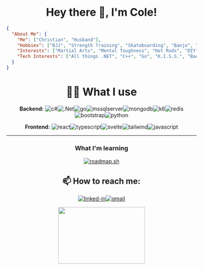 <!--
**williycole/williycole** is a ✨ _special_ ✨ repository because its `README.md` (this file) appears on your GitHub profile. 
-->

<div align="center">
  
#  Hey there 👋, I'm Cole! 

</div>

```json
{
  "About Me": {
    "Me": ["Christian", "Husband"],
    "Hobbies": ["BJJ", "Strength Training", "Skateboarding", "Banjo", "Fly Fishing", "Hunting", "Backpacking", "Gunpla"],
    "Interests": ["Martial Arts", "Mental Toughness", "Hot Rods", "DIY", "Mech Keyboards", "Anime (mostly Gundam)", "TB-RPGS"],
    "Tech Interests": ["All things .NET", "C++", "Go", "K.I.S.S.", "Backend & APIs", "Svelte", "Performant/Fast Code", "AI", "VR"]
  }
}
```

<div align="center">
  
# 👨‍💻 What I use
  
**Backend:** ![c#](https://img.shields.io/badge/C%23-239120?style=for-the-badge&logo=c-sharp&logoColor=white)![.Net](https://img.shields.io/badge/.NET-5C2D91?style=for-the-badge&logo=.net&logoColor=white)![go](https://img.shields.io/badge/Go-00ADD8.svg?style=for-the-badge&logo=Go&logoColor=white)![mssqlserver](https://img.shields.io/badge/Microsoft%20SQL%20Server-CC2927?style=for-the-badge&logo=microsoft%20sql%20server&logoColor=white)![mongodb](https://img.shields.io/badge/MongoDB-4EA94B?style=for-the-badge&logo=mongodb&logoColor=white)![k6](https://img.shields.io/badge/k6-7D64FF.svg?style=for-the-badge&logo=k6&logoColor=white)![redis](https://img.shields.io/badge/redis-%23DD0031.svg?&style=for-the-badge&logo=redis&logoColor=white)![bootstrap](https://img.shields.io/badge/Bootstrap-563D7C?style=for-the-badge&logo=bootstrap&logoColor=white)![python](https://img.shields.io/badge/Python-3776AB?style=for-the-badge&logo=python&logoColor=white)

**Frontend:** ![react](https://img.shields.io/badge/React-20232A?style=for-the-badge&logo=react&logoColor=61DAFB)![typescript](https://img.shields.io/badge/TypeScript-007ACC?style=for-the-badge&logo=typescript&logoColor=white)![svelte](https://img.shields.io/badge/Svelte-FF3E00.svg?style=for-the-badge&logo=Svelte&logoColor=white)![tailwind](https://img.shields.io/badge/Tailwind_CSS-38B2AC?style=for-the-badge&logo=tailwind-css&logoColor=white)![javascript](https://img.shields.io/badge/JavaScript-323330?style=for-the-badge&logo=javascript&logoColor=F7DF1E)

---

<!-- turned this off for now and made that repo private
### *See what I'm Building* [100 Projects of Code](https://github.com/williycole/100-Projects-of-Code-TOC/tree/main) 
-->

### What I'm learning 

[![roadmap.sh](https://api.roadmap.sh/v1-badge/wide/643ea604e2725773749150ba?variant=dark&roadmaps=backend%2Cgolang%2Caspnet-core%2Ccomputer-science)](https://roadmap.sh)

## 📫 How to reach me: 
[![linked-in](https://img.shields.io/badge/Linked_In-0077B5?style=for-the-badge&logo=LinkedIn&logoColor=white)](https://www.linkedin.com/in/cole-boren-4b0b3a50/)[![gmail](https://img.shields.io/badge/Gmail-D14836?style=for-the-badge&logo=Gmail&logoColor=white)](mailto:https://william.cole.boren@gmail.com)

<img src ="https://c.tenor.com/j7Dlyf-gbPIAAAAC/kamille-bidan-z-gundam.gif" width="230" height="150"/>

</div>

